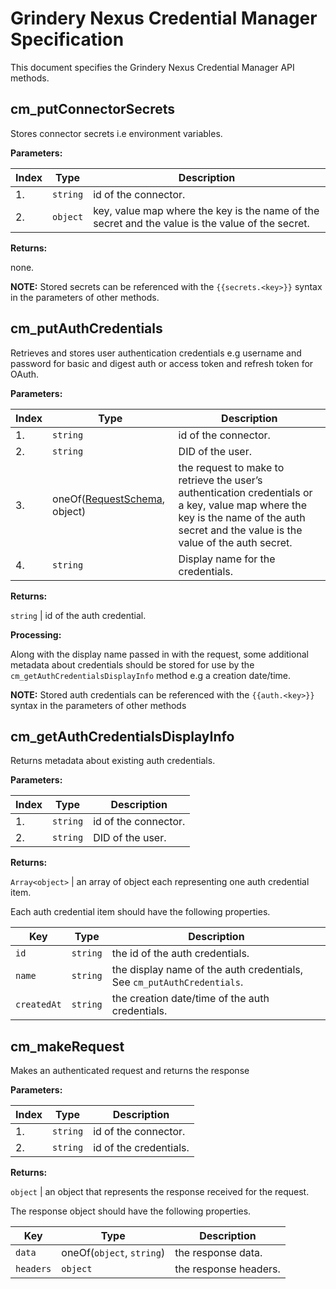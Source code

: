# Grindery Nexus Credential Manager Specification

This document specifies the Grindery Nexus Credential Manager API methods.


## cm_putConnectorSecrets

Stores connector secrets i.e environment variables.

**Parameters:**

Index | Type | Description
------|------|------------
1. | `string` | id of the connector.
2. | `object` | key, value map where the key is the name of the secret and the value is the value of the secret.

**Returns:**

none.

**NOTE:** Stored secrets can be referenced with the `{{secrets.<key>}}` syntax in the parameters of other methods.


## cm_putAuthCredentials

Retrieves and stores user authentication credentials e.g username and password for basic and digest auth or access token and refresh token for OAuth.
 
**Parameters:**

Index | Type | Description
------|------|------------
1. | `string` | id of the connector.
2. | `string` | DID of the user.
3. | oneOf([RequestSchema](https://github.com/grindery-io/grindery-nexus-schema/tree/master/connectors#requestschema), object)  | the request to make to retrieve the user’s authentication credentials or a key, value map where the key is the name of the auth secret and the value is the value of the auth secret.
4. | `string` | Display name for the credentials.

**Returns:**

`string` | id of the auth credential.

**Processing:**

Along with the display name passed in with the request, some additional metadata about credentials should be stored for use by the `cm_getAuthCredentialsDisplayInfo` method e.g a creation date/time.

**NOTE:** Stored auth credentials can be referenced with the `{{auth.<key>}}` syntax in the parameters of other methods


## cm_getAuthCredentialsDisplayInfo

Returns metadata about existing auth credentials.

**Parameters:**

Index | Type | Description
------|------|------------
1. | `string` | id of the connector.
2. | `string` | DID of the user.

**Returns:**

`Array<object>` | an array of object each representing one auth credential item.

Each auth credential item should have the following properties.

Key | Type | Description
----|------|------------
`id` | `string` | the id of the auth credentials.
`name` | `string` |  the display name of the auth credentials, See `cm_putAuthCredentials`.
`createdAt` | `string` | the creation date/time of the auth credentials.



## cm_makeRequest

Makes an authenticated request and returns the response

**Parameters:**

Index | Type | Description
------|------|------------
1. | `string` | id of the connector.
2. | `string` | id of the credentials.

**Returns:**

`object` | an object that represents the response received for the request.

The response object should have the following properties.

Key | Type | Description
----|------|------------
`data` | oneOf(`object`, `string`) | the response data.
`headers` | `object` | the response headers.
